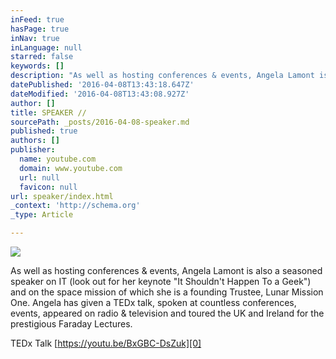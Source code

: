 ```yaml
---
inFeed: true
hasPage: true
inNav: true
inLanguage: null
starred: false
keywords: []
description: "As well as hosting conferences & events, Angela Lamont is also a seasoned speaker on IT (look out for her keynote \"It Shouldn't Happen To \_a Geek\") and on the space mission of which she is a founding Trustee, Lunar Mission One. \_Angela has given a TEDx talk, spoken at countless conferences, events, appeared on radio & television and toured the UK and Ireland for the prestigious Faraday Lectures."
datePublished: '2016-04-08T13:43:18.647Z'
dateModified: '2016-04-08T13:43:08.927Z'
author: []
title: SPEAKER //
sourcePath: _posts/2016-04-08-speaker.md
published: true
authors: []
publisher:
  name: youtube.com
  domain: www.youtube.com
  url: null
  favicon: null
url: speaker/index.html
_context: 'http://schema.org'
_type: Article

---
```

![](https://the-grid-user-content.s3-us-west-2.amazonaws.com/0c11235f-78fa-44b2-a91d-045a494c5c7c.jpg)

As well as hosting conferences & events, Angela Lamont is also a seasoned speaker on IT (look out for her keynote "It Shouldn't Happen To  a Geek") and on the space mission of which she is a founding Trustee, Lunar Mission One.  Angela has given a TEDx talk, spoken at countless conferences, events, appeared on radio & television and toured the UK and Ireland for the prestigious Faraday Lectures.

TEDx Talk [https://youtu.be/BxGBC-DsZuk][0]

[0]: null